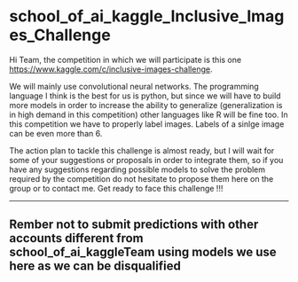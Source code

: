 # school_of_ai_kaggle_Inclusive_Images_Challenge
Hi Team,
the competition in which we will participate is this one https://www.kaggle.com/c/inclusive-images-challenge.

We will mainly use convolutional neural networks. The programming language I think is the best for us is python, 
but since we will have to build more models in order to increase the ability to generalize (generalization is in high demand in this competition) other languages like R will be fine too.
In this competition we have to properly label images. Labels of a sinlge image can be even more than 6. 

The action plan to tackle this challenge is almost ready, 
but I will wait for some of your suggestions or proposals in order to integrate them, so if you have any suggestions regarding possible models to solve the problem required by the competition do not hesitate to propose them here on the group or
to contact me.
Get ready to face this challenge !!!



****
Rember not to submit predictions with other accounts different from school_of_ai_kaggleTeam using models we use here as we can be disqualified 
----




